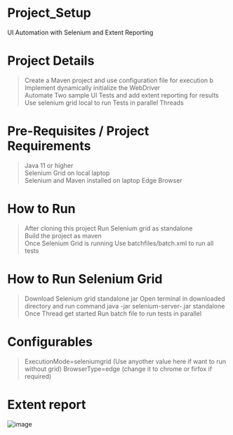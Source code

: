 # Project_Setup
UI Automation with Selenium and Extent Reporting

# Project Details
> Create a Maven project and use configuration file for execution b\
> Implement dynamically initialize the WebDriver \
> Automate Two sample UI Tests and add extent reporting for results \
> Use selenium grid local to run Tests in parallel Threads

# Pre-Requisites / Project Requirements 
> Java 11 or higher \
> Selenium Grid on local laptop \
> Selenium and Maven installed on laptop
> Edge Browser


# How to Run
> After cloning this project Run Selenium grid as standalone \
> Build the project as maven \
> Once Selenium Grid is running Use batchfiles/batch.xml to run all tests

# How to Run Selenium Grid
> Download Selenium grid standalone jar
> Open terminal in downloaded directory and run command java -jar selenium-server-<Version>.jar standalone
> Once Thread get started Run batch file to run tests in parallel

# Configurables
> ExecutionMode=seleniumgrid (Use anyother value here if want to run without grid)
> BrowserType=edge (change it to chrome or firfox if required)


# Extent report
![image](https://github.com/Kazmi-Emumba/Project_Setup/assets/57180194/65bd2420-7e48-4236-9696-13a3073e90ca)
